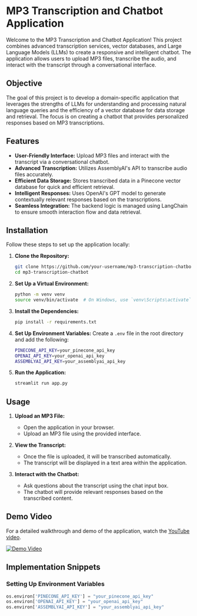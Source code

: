 # MP3 Transcription and Chatbot Application

Welcome to the MP3 Transcription and Chatbot Application! This project combines advanced transcription services, vector databases, and Large Language Models (LLMs) to create a responsive and intelligent chatbot. The application allows users to upload MP3 files, transcribe the audio, and interact with the transcript through a conversational interface.

## Objective

The goal of this project is to develop a domain-specific application that leverages the strengths of LLMs for understanding and processing natural language queries and the efficiency of a vector database for data storage and retrieval. The focus is on creating a chatbot that provides personalized responses based on MP3 transcriptions.

## Features

- **User-Friendly Interface:** Upload MP3 files and interact with the transcript via a conversational chatbot.
- **Advanced Transcription:** Utilizes AssemblyAI's API to transcribe audio files accurately.
- **Efficient Data Storage:** Stores transcribed data in a Pinecone vector database for quick and efficient retrieval.
- **Intelligent Responses:** Uses OpenAI's GPT model to generate contextually relevant responses based on the transcriptions.
- **Seamless Integration:** The backend logic is managed using LangChain to ensure smooth interaction flow and data retrieval.

## Installation

Follow these steps to set up the application locally:

1. **Clone the Repository:**
    ```sh
    git clone https://github.com/your-username/mp3-transcription-chatbot.git
    cd mp3-transcription-chatbot
    ```

2. **Set Up a Virtual Environment:**
    ```sh
    python -m venv venv
    source venv/bin/activate  # On Windows, use `venv\Scripts\activate`
    ```

3. **Install the Dependencies:**
    ```sh
    pip install -r requirements.txt
    ```

4. **Set Up Environment Variables:**
    Create a `.env` file in the root directory and add the following:
    ```sh
    PINECONE_API_KEY=your_pinecone_api_key
    OPENAI_API_KEY=your_openai_api_key
    ASSEMBLYAI_API_KEY=your_assemblyai_api_key
    ```

5. **Run the Application:**
    ```sh
    streamlit run app.py
    ```

## Usage

1. **Upload an MP3 File:**
   - Open the application in your browser.
   - Upload an MP3 file using the provided interface.

2. **View the Transcript:**
   - Once the file is uploaded, it will be transcribed automatically.
   - The transcript will be displayed in a text area within the application.

3. **Interact with the Chatbot:**
   - Ask questions about the transcript using the chat input box.
   - The chatbot will provide relevant responses based on the transcribed content.

## Demo Video

For a detailed walkthrough and demo of the application, watch the [YouTube video](https://youtu.be/b9eJE_mo6bk).

[![Demo Video](https://img.youtube.com/vi/b9eJE_mo6bk/0.jpg)](https://youtu.be/b9eJE_mo6bk)

## Implementation Snippets

### Setting Up Environment Variables

```python
os.environ['PINECONE_API_KEY'] = "your_pinecone_api_key"
os.environ['OPENAI_API_KEY'] = "your_openai_api_key"
os.environ['ASSEMBLYAI_API_KEY'] = "your_assemblyai_api_key"
